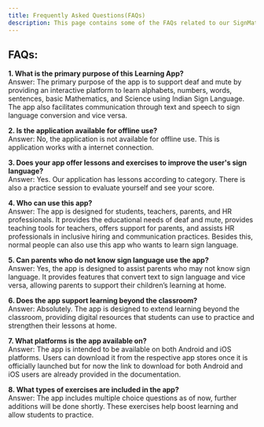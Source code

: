 ```yaml
---
title: Frequently Asked Questions(FAQs)
description: This page contains some of the FAQs related to our SignMate application
---
```


## FAQs:

**1. What is the primary purpose of this Learning App?**
<br>
Answer: The primary purpose of the app is to support deaf and mute by providing an interactive platform to learn alphabets, numbers, words, sentences, basic Mathematics, and Science using Indian Sign Language. The app also facilitates communication through text and speech to sign language conversion and vice versa.

**2. Is the application available for offline use?**
<br>
Answer: No, the application is not available for offline use. This is application works with a internet connection.

**3. Does your app offer lessons and exercises to improve the user's sign language?**
<br>
Answer: Yes. Our application has lessons according to category. There is also a practice session to evaluate yourself and see your score.

**4. Who can use this app?**
<br>
Answer: The app is designed for students, teachers, parents, and HR professionals. It provides the educational needs of deaf and mute, provides teaching tools for teachers, offers support for parents, and assists HR professionals in inclusive hiring and communication practices. Besides this, normal people can also use this app who wants to learn sign language.

**5. Can parents who do not know sign language use the app?**
<br>
Answer: Yes, the app is designed to assist parents who may not know sign language. It provides features that convert text to sign language and vice versa, allowing parents to support their children’s learning at home.

**6. Does the app support learning beyond the classroom?**
<br>
Answer: Absolutely. The app is designed to extend learning beyond the classroom, providing digital resources that students can use to practice and strengthen their lessons at home.

**7. What platforms is the app available on?**
<br>
Answer: The app is intended to be available on both Android and iOS platforms. Users can download it from the respective app stores once it is officially launched but for now the link to download for both Android and iOS users are already provided in the documentation.

**8. What types of exercises are included in the app?**
<br>
Answer: The app includes multiple choice questions as of now, further additions will be done shortly. These exercises help boost learning and allow students to practice.
